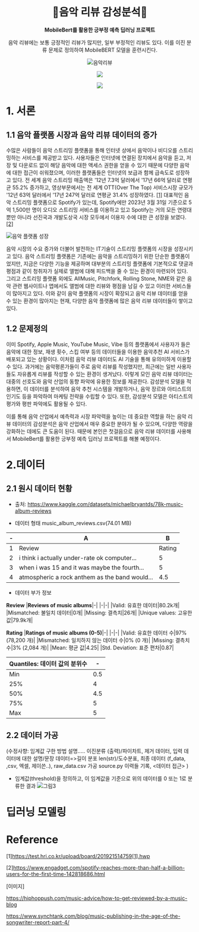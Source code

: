 <div align=center>
  
# 📀음악 리뷰 감성분석📀 

**MobileBert를 활용한 긍부정 예측 딥러닝 프로젝트**
  
음악 리뷰에는 보통 긍정적인 리뷰가 많지만, 일부 부정적인 리뷰도 있다. 이를 이진 분류 문제로 정의하여 MobileBERT 모델을 훈련시킨다. 

![음악리뷰](https://user-images.githubusercontent.com/104000117/235768156-b61dad73-5a7e-4368-ade5-1f40af4ace7c.png)


<img src="https://img.shields.io/badge/PyTorch-E34F26?style=flat-square&logo=PyTorch&logoColor=white"/></a>

<img src="https://img.shields.io/badge/Python-3776AB?style=flat-square&logo=Python&logoColor=white"/></a>
</div>

# 1. 서론
## 1.1 음악 플랫폼 시장과 음악 리뷰 데이터의 증가

  수많은 사람들이 음악 스트리밍 플랫폼을 통해 인터넷 상에서 음악이나 비디오를 스트리밍하는 서비스를 제공받고 있다. 사용자들은 인터넷에 연결된 장치에서 음악을 듣고, 저장 및 다운로드 없이 해당 음악에 대한 액세스 권한을 얻을 수 있기 때문에 다양한 음악에 대한 접근이 쉬워졌으며, 이러한 플랫폼들은 인터넷의 보급과 함께 급속도로 성장하고 있다. 전 세계 음악 스트리밍 매출액은 '12년 7.3억 달러에서 '17년 66억 달러로 연평균 55.2% 증가하고, 영상부문에서는 전 세계 OTT(Over The Top) 서비스시장 규모가 '12년 63억 달러에서 '17년 247억 달러로 연평균 31.4% 성장하였다. [[1]](https://test.hri.co.kr/upload/board/201921514759[1].hwp) 대표적인 음악 스트리밍 플랫폼으로 Spotify가 있는데, Spotify에만 2023년 3월 31일 기준으로 5억 1,500만 명이 오디오 스트리밍 서비스를 이용하고 있고 Spotify는 거의 모든 연령대 뿐만 아니라 선진국과 개발도상국 시장 모두에서 이용자 수에 대한 큰 성장을 보였다. [[2]](https://www.engadget.com/spotify-reaches-more-than-half-a-billion-users-for-the-first-time-142818686.html) 
  
 ![음악 플랫폼 성장](https://user-images.githubusercontent.com/104000117/235769757-6f72f319-d67a-4539-a07f-84752c51198b.png)

  음악 시장의 수요 증가와 더불어 발전하는 IT기술이 스트리밍 플랫폼의 시장을 성장시키고 있다. 음악 스트리밍 플랫폼은 기존에는 음악을 스트리밍하기 위한 단순한 플랫폼이었지만, 지금은 다양한 기능을 제공하며 대부분의 스트리밍 플랫폼에 기본적으로 댓글과 평점과 같이 청취자가 실제로 앨범에 대해 피드백을 줄 수 있는 환경이 마련되어 있다. 그리고 스트리밍 플랫폼 외에도 AllMusic, Pitchfork, Rolling Stone, NME와 같은 음악 관련 웹사이트나 앱에서도 앨범에 대한 리뷰와 평점을 남길 수 있고 이러한 서비스들이 많아지고 있다. 이와 같이 음악 플랫폼의 시장이 확장되고 음악 리뷰 데이터를 얻을 수 있는 환경이 많아지는 현재, 다양한 음악 플랫폼에 많은 음악 리뷰 데이터들이 쌓이고 있다. 
 
## 1.2 문제정의

  이미 Spotify, Apple Music, YouTube Music, Vibe 등의 플랫폼에서 사용자가 들은 음악에 대한 정보, 재생 횟수, 스킵 여부 등의 데이터들을 이용한 음악추천 AI 서비스가 배포되고 있는 상황이다. 이처럼 음악 리뷰 데이터도 AI 기술을 통해 유의미하게 이용할 수 있다. 과거에는 음악평론가들이 주로 음악 리뷰를 작성했지만, 최근에는 일반 사용자들도 자유롭게 리뷰를 작성할 수 있는 환경이 생겨났다. 이렇게 모인 음악 리뷰 데이터는 대중의 선호도와 음악 산업의 동향 파악에 유용한 정보를 제공한다. 감성분석 모델을 적용하면, 이 데이터를 분석하여 음악 추천 시스템을 개발하거나, 음악 장르와 아티스트의 인기도 등을 파악하여 마케팅 전략을 수립할 수 있다. 또한, 감성분석 모델은 아티스트의 평가와 평판 파악에도 활용될 수 있다. 
  
  이를 통해 음악 산업에서 예측력과 시장 파악력을 높이는 데 중요한 역할을 하는 음악 리뷰 데이터의 감성분석은 음악 산업에서 매우 중요한 분야가 될 수 있으며, 다양한 역량을 강화하는 데에도 큰 도움이 된다. 때문에 본인은 첫걸음으로 음악 리뷰 데이터를 사용해서 MobileBert를 활용한 긍부정 예측 딥러닝 프로젝트를 해볼 예정이다.

# 2.데이터
## 2.1 원시 데이터 현황

- 출처: https://www.kaggle.com/datasets/michaelbryantds/78k-music-album-reviews

- 데이터 형태 music_album_reviews.csv(74.01 MB)

|-|A|B|
|-|-|-|
|1|Review|Rating|
|2|i think i actually under-rate ok computer...|5|
|3|when i was 15 and it was maybe the fourth...|5|
|4|atmospheric a rock anthem as the band would...|4.5|


- 데이터 부가 정보

**Review**
|**Reviews of music albums**|-|
|-|-|
|Valid: 유효한 데이터|80.2k개| 
|Mismatched: 불일치 데이터|0개|
|Missing: 결측치|26개|
|Unique values: 고유한 값|79.9k개|


**Rating**
|**Ratings of music albums (0-5)**|-|
|-|-|
|Valid: 유효한 데이터 수|97% (78,200 개)|
|Mismatched: 일치하지 않는 데이터 수|0% (0 개)|
|Missing: 결측치 수|3% (2,084 개)|
|Mean: 평균 값|4.25|
|Std. Deviation: 표준 편차|0.87|

|Quantiles: 데이터 값의 분위수|-|
|-|-|
|Min|0.5|
|25%|4| 
|50%|4.5|
|75%|5|
|Max|5|


## 2.2 데이터 가공

(수정사향: 임계값 구한 방법 설명.....
이진분류 (출력)/파이차트, 제거 데이터, 입력 데이터에 대한 설명/문장 데이터=>길이 분포 len(str)/도수분표, 최종 데이터 (f_data, ,csv, 엑셀, 제이쓴..), raw_data.csv 가공 source.py 이력들 기록, <데이터 접근> )

- 임계값(threshold)을 정의하고, 이 임계값을 기준으로 위의 데이터를 0 또는 1로 분류한 결과
![그림3](https://user-images.githubusercontent.com/104000117/232919132-60083ffb-0de6-443d-9b2f-f32a8d3ad646.png)


# 딥러닝 모델링

# Reference

[1]https://test.hri.co.kr/upload/board/201921514759[1].hwp

[2]https://www.engadget.com/spotify-reaches-more-than-half-a-billion-users-for-the-first-time-142818686.html

[이미지]

https://hiphoppush.com/music-advice/how-to-get-reviewed-by-a-music-blog

https://www.synchtank.com/blog/music-publishing-in-the-age-of-the-songwriter-report-part-4/
